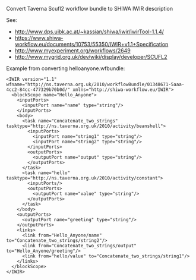 Convert Taverna Scufl2 workflow bundle to SHIWA IWIR description

See:

* http://www.dps.uibk.ac.at/~kassian/shiwa/iwir/iwirTool-1.1.4/
* https://www.shiwa-workflow.eu/documents/10753/55350/IWIR+v1.1+Specification
* http://www.myexperiment.org/workflows/2649
* http://www.mygrid.org.uk/dev/wiki/display/developer/SCUFL2

Example from converting helloanyone.wfbundle:
	
	
	<IWIR version="1.1" wfname="http://ns.taverna.org.uk/2010/workflowBundle/01348671-5aaa-4cc2-84cc-477329b70b0d/" xmlns="http://shiwa-workflow.eu/IWIR">
	  <blockScope name="Hello_Anyone">
	    <inputPorts>
	      <inputPort name="name" type="string"/>
	    </inputPorts>
	    <body>
	      <task name="Concatenate_two_strings" tasktype="http://ns.taverna.org.uk/2010/activity/beanshell">
	        <inputPorts>
	          <inputPort name="string1" type="string"/>
	          <inputPort name="string2" type="string"/>
	        </inputPorts>
	        <outputPorts>
	          <outputPort name="output" type="string"/>
	        </outputPorts>
	      </task>
	      <task name="hello" tasktype="http://ns.taverna.org.uk/2010/activity/constant">
	        <inputPorts/>
	        <outputPorts>
	          <outputPort name="value" type="string"/>
	        </outputPorts>
	      </task>
	    </body>
	    <outputPorts>
	      <outputPort name="greeting" type="string"/>
	    </outputPorts>
	    <links>
	      <link from="Hello_Anyone/name" to="Concatenate_two_strings/string2"/>
	      <link from="Concatenate_two_strings/output" to="Hello_Anyone/greeting"/>
	      <link from="hello/value" to="Concatenate_two_strings/string1"/>
	    </links>
	  </blockScope>
	</IWIR>

